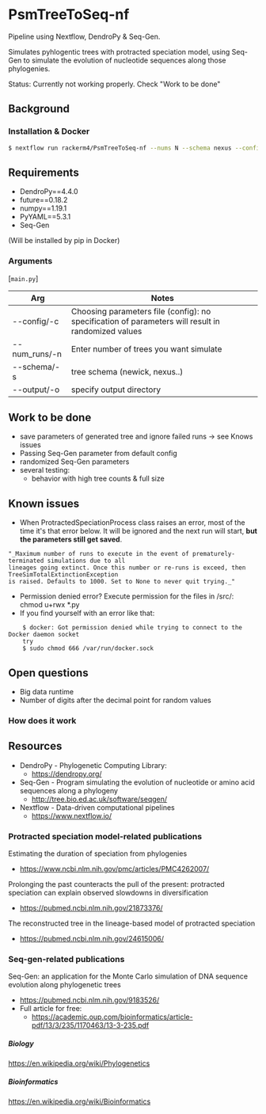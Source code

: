 # PsmTreeToSeq-nf
Pipeline using Nextflow, DendroPy & Seq-Gen.

Simulates pyhlogentic trees with protracted speciation model, using Seq-Gen to simulate the evolution of nucleotide sequences along those phylogenies.

Status: Currently not working properly. Check "Work to be done"

## Background


### Installation & Docker

```sh
$ nextflow run rackerm4/PsmTreeToSeq-nf --nums N --schema nexus --config default (-with-docker docker NOT WORKING RN)
```
## Requirements

* DendroPy==4.4.0
* future==0.18.2
* numpy==1.19.1
* PyYAML==5.3.1
* Seq-Gen

(Will be installed by pip in Docker)

### Arguments
[`main.py`]

Arg | Notes
------- | --------
--config/-c    | Choosing parameters file (config): no specification of parameters will result in randomized values
--num_runs/-n   | Enter number of trees you want simulate
--schema/-s | tree schema (newick, nexus..)
--output/-o | specify output directory

## Work to be done
- save parameters of generated tree and ignore failed runs -> see Knows issues
- Passing Seq-Gen parameter from default config 
- randomized Seq-Gen parameters
- several testing:
    - behavior with high tree counts & full size
    
## Known issues
- When ProtractedSpeciationProcess class raises an error, most of the time it's that error below. 
It will be ignored and the next run will start, **but the parameters still get saved**.
```
"_Maximum number of runs to execute in the event of prematurely-terminated simulations due to all 
lineages going extinct. Once this number or re-runs is exceed, then TreeSimTotalExtinctionException 
is raised. Defaults to 1000. Set to None to never quit trying._"
```
- Permission denied error? Execute permission for the files in /src/: chmod u+rwx *.py
- If you find yourself with an error like that: 
```
    $ docker: Got permission denied while trying to connect to the Docker daemon socket 
    try
    $ sudo chmod 666 /var/run/docker.sock
```
## Open questions
- Big data runtime
- Number of digits after the decimal point for random values

### How does it work

## Resources
- DendroPy - Phylogenetic Computing Library:
    - https://dendropy.org/
- Seq-Gen - Program simulating the evolution of nucleotide or amino acid sequences along a phylogeny
    - http://tree.bio.ed.ac.uk/software/seqgen/
- Nextflow - Data-driven computational pipelines 
    - https://www.nextflow.io/

### Protracted speciation model-related publications
Estimating the duration of speciation from phylogenies  
- https://www.ncbi.nlm.nih.gov/pmc/articles/PMC4262007/

Prolonging the past counteracts the pull of the present: protracted speciation can explain observed slowdowns in diversification 
- https://pubmed.ncbi.nlm.nih.gov/21873376/

The reconstructed tree in the lineage-based model of protracted speciation 
- https://pubmed.ncbi.nlm.nih.gov/24615006/

### Seq-gen-related publications
Seq-Gen: an application for the Monte Carlo simulation of DNA sequence evolution along phylogenetic trees 
- https://pubmed.ncbi.nlm.nih.gov/9183526/
- Full article for free: 
    - https://academic.oup.com/bioinformatics/article-pdf/13/3/235/1170463/13-3-235.pdf
    
    

##### Biology
https://en.wikipedia.org/wiki/Phylogenetics
##### Bioinformatics
https://en.wikipedia.org/wiki/Bioinformatics


